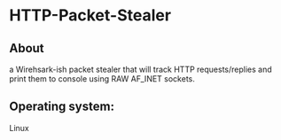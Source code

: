# HTTP-Packet-Stealer
## About
a Wirehsark-ish packet stealer that will track HTTP requests/replies and print them to console using RAW AF_INET sockets.
## Operating system:
Linux
